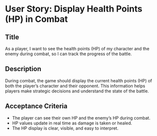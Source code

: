 
# User Story: Display Health Points (HP) in Combat

## Title
As a player, I want to see the health points (HP) of my character and the enemy during combat, so I can track the progress of the battle.

## Description
During combat, the game should display the current health points (HP) of both the player’s character and their opponent. This information helps players make strategic decisions and understand the state of the battle.

## Acceptance Criteria
- The player can see their own HP and the enemy’s HP during combat.
- HP values update in real time as damage is taken or healed.
- The HP display is clear, visible, and easy to interpret.

